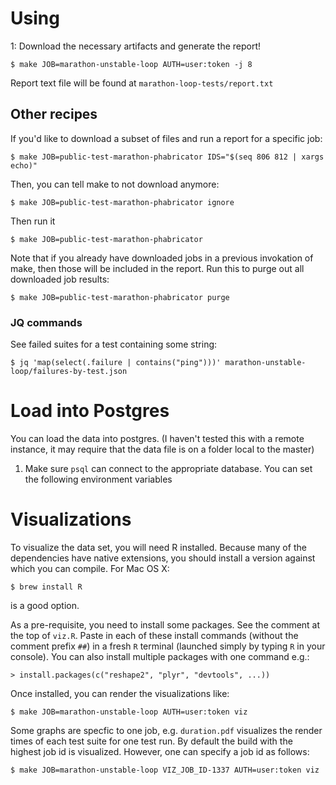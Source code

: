# Using

1: Download the necessary artifacts and generate the report!

```
$ make JOB=marathon-unstable-loop AUTH=user:token -j 8
```

Report text file will be found at `marathon-loop-tests/report.txt`

## Other recipes

If you'd like to download a subset of files and run a report for a specific job:

```
$ make JOB=public-test-marathon-phabricator IDS="$(seq 806 812 | xargs echo)"
```

Then, you can tell make to not download anymore:

```
$ make JOB=public-test-marathon-phabricator ignore
```

Then run it

```
$ make JOB=public-test-marathon-phabricator
```

Note that if you already have downloaded jobs in a previous invokation of make, then those will be included in the report. Run this to purge out all downloaded job results:

```
$ make JOB=public-test-marathon-phabricator purge
```

### JQ commands

See failed suites for a test containing some string:

```
$ jq 'map(select(.failure | contains("ping")))' marathon-unstable-loop/failures-by-test.json
```

# Load into Postgres

You can load the data into postgres. (I haven't tested this with a remote instance, it may require that the data file is on a folder local to the master)

1. Make sure `psql` can connect to the appropriate database. You can set the following environment variables

# Visualizations

To visualize the data set, you will need R installed. Because many of the dependencies have native extensions, you should install a version against which you can compile. For Mac OS X:
```
$ brew install R
```
is a good option.

As a pre-requisite, you need to install some packages. See the comment at the top of `viz.R`. Paste in each of these install commands (without the comment prefix `##`) in a fresh `R` terminal (launched simply by typing `R` in your console). You can also install multiple packages with one command e.g.:
```
> install.packages(c("reshape2", "plyr", "devtools", ...))
```
Once installed, you can render the visualizations like:

```
$ make JOB=marathon-unstable-loop AUTH=user:token viz
```

Some graphs are specfic to one job, e.g. `duration.pdf` visualizes the render
times of each test suite for one test run. By default the build with the
highest job id is visualized. However, one can specify a job id as follows:

```
$ make JOB=marathon-unstable-loop VIZ_JOB_ID-1337 AUTH=user:token viz
```
